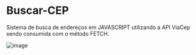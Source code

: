 # Buscar-CEP

Sistema de busca de endereços em JAVASCRIPT utilizando a API ViaCep sendo consumida com o método FETCH.

![image](https://github.com/melmel1010/Buscar-CEP/assets/137237254/ae2c10ac-783e-45f8-900b-eeee2d85349b)

